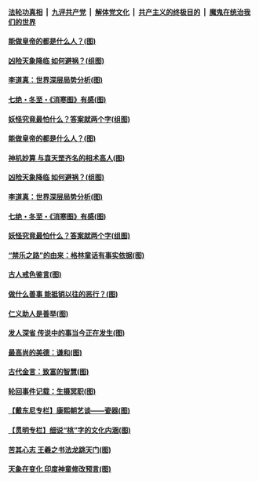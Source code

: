 

####  [法轮功真相](../../../../basic/blob/master/README.md?t=12240831) &nbsp;|&nbsp; [九评共产党](../../../../9ping.md/blob/master/README.md?t=12240831) &nbsp;|&nbsp; [解体党文化](../../../../jtdwh.md/blob/master/README.md?t=12240831)  &nbsp;|&nbsp; [共产主义的终极目的](../../../../gczydzjmd.md/blob/master/README.md?t=12240831) &nbsp;|&nbsp; [魔鬼在统治我们的世界](../../../../mgztzwmdsj.md/blob/master/README.md?t=12240831) 

#### [能做皇帝的都是什么人？(图)](../pages/p7/956794.md?t=12240831) 

#### [凶险天象降临 如何避祸？(组图)](../pages/p7/956681.md?t=12240831) 


#### [李道真：世界深层局势分析(图)](../pages/p7/956454.md?t=12240831) 

#### [七绝・冬至・《消寒图》有感(图)](../pages/p7/956567.md?t=12240831) 

#### [妖怪究竟最怕什么？答案就两个字(组图)](../pages/p7/956545.md?t=12240831) 

#### [能做皇帝的都是什么人？(图)](../pages/p7/956794.md?t=12240831) 

#### [神机妙算 与袁天罡齐名的相术高人(图)](../pages/p7/956568.md?t=12240831) 

#### [凶险天象降临 如何避祸？(组图)](../pages/p7/956681.md?t=12240831) 


#### [李道真：世界深层局势分析(图)](../pages/p7/956454.md?t=12240831) 

#### [七绝・冬至・《消寒图》有感(图)](../pages/p7/956567.md?t=12240831) 

#### [妖怪究竟最怕什么？答案就两个字(组图)](../pages/p7/956545.md?t=12240831) 

#### [“禁乐之路”的由来：格林童话有事实依据(图)](../pages/p7/956483.md?t=12240831) 

#### [古人戒色鉴言(图)](../pages/p7/956445.md?t=12240831) 

#### [做什么善事 能抵销以往的恶行？(图)](../pages/p7/955977.md?t=12240831) 

#### [仁义助人是善举(图)](../pages/p7/955743.md?t=12240831) 

#### [发人深省 传说中的事当今正在发生(图)](../pages/p7/956218.md?t=12240831) 

#### [最高尚的美德：谦和(图)](../pages/p7/956241.md?t=12240831) 

#### [古代金言：致富的智慧(图)](../pages/p7/956238.md?t=12240831) 

#### [轮回事件记载：生摄冥职(图)](../pages/p7/955972.md?t=12240831) 

#### [【戴东尼专栏】康熙朝艺谈——瓷器(图)](../pages/p7/950810.md?t=12240831) 


#### [【贯明专栏】细说“桃”字的文化内涵(图)](../pages/p7/955745.md?t=12240831) 

#### [苦其心志 王羲之书法龙跳天门(图)](../pages/p7/955838.md?t=12240831) 

#### [天象在变化 印度神童修改预言(图)](../pages/p7/954534.md?t=12240831) 

